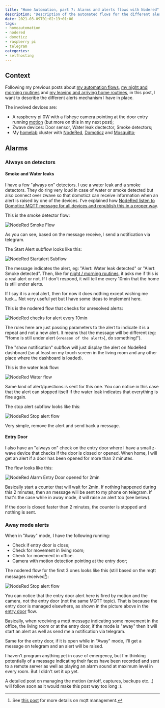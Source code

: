 ```yaml
---
title: "Home Automation, part 7: Alarms and alerts flows with Nodered"
description: "Description of the automated flows for the different alerts"
date: 2021-03-09T01:02:13+01:00
tags:
- homeautomation
- nodered
- domoticz
- raspberry pi
- telegram
categories:
- selfhosting
---
```


## Context

Following my previous posts about [my automation flows](/2021/02/06/home-automation-part-4-list-of-my-nodered-automation-flows/), [my night and morning routines](/2021/02/22/home-automation-part-5-night-and-morning-routines-with-nodered/) and [my leaving and arriving home routines](/2021/02/28/home-automation-part-6-leaving-and-arriving-home-routine-via-nodered/), in this post, I want to describe the different alerts mechanism I have in place.

The involved devices are:
- A raspberry pi 0W with a fisheye camera pointing at the door entry running [motion](https://motion-project.github.io/) (but more on this in my next post);
- Zwave devices: Door sensor, Water leak dectector, Smoke detectors;
- My [homelab](/pages/home-lab/) cluster with [NodeRed](https://nodered.org/), [Domoticz](https://www.domoticz.com/) and [Mosquitto](https://github.com/eclipse/mosquitto);


## Alarms

### Always on detectors

#### Smoke and Water leaks

I have a few "always on" detectors. I use a water leak and a smoke detectors. They do ring very loud in case of water or smoke detected but also connect over zwave so that domoticz can receive information when an alert is raised by one of the devices. I've explained how [NodeRed listen to Domoticz MQTT message for all devices and republish this in a proper way](/2021/02/06/home-automation-part-4-list-of-my-nodered-automation-flows/#mqtt).

This is the smoke detector flow:

![NodeRed Smoke Flow](/images/posts/2021/03/nodered-smoke-flow.png)

As you can see, based on the message receive, I send a notification via telegram.

The Start Alert subflow looks like this:

![NodeRed Startalert Subflow](/images/posts/2021/03/nodered-startalert-flow.png)

The message indicates the alert, eg: "Alert: Water leak detected" or "Alert: Smoke detected". Then, like for [night / morning routines](/2021/02/28/home-automation-part-6-leaving-and-arriving-home-routine-via-nodered/), it asks me if this is a real alert or not. If I don't respond, it will tell me every 10min that the home is still under alerts.

If I say it is a real alert, then for now it does nothing except wishing me luck… Not very useful yet but I have some ideas to implement here.

This is the nodered flow that checks for unresolved alerts:

![NodeRed checks for alert every 10min](/images/posts/2021/03/nodered-alarm-check.png)

The rules here are just passing parameters to the alert to indicate it is a repeat and not a new alert. It means that the message will be different (eg: "Home is still under alert (`<reason of the alert>`), do something!").


The "show notification" subflow will just display the alert on NodeRed dashboard (so at least on my touch screen in the living room and any other place where the dashboard is loaded).

This is the water leak flow:

![NodeRed Water flow](/images/posts/2021/03/nodered-water-flow.png)

Same kind of alert/questions is sent for this one. You can notice in this case that the alert can stopped itself if the water leak indicates that everything is fine again.

The stop alert subflow looks like this:

![NodeRed Stop alert flow](/images/posts/2021/03/nodered-stopalert-flow.png)

Very simple, remove the alert and send back a message.

#### Entry Door

I also have an "always on" check on the entry door where I have a small z-wave device that checks if the door is closed or opened. When home, I will get an alert if a door has been opened for more than 2 minutes.

The flow looks like this:

![NodeRed Alarm Entry Door opened for 2min](/images/posts/2021/03/nodered-alarm-entry-door.png)

Basically start a counter that will wait for 2min. If nothing happened during this 2 minutes, then an message will be sent to my phone on telegram. If that's the case while in away mode, it will raise an alert too (see below).

If the door is closed faster than 2 minutes, the counter is stopped and nothing is sent.

### Away mode alerts

When in "Away" mode, I have the following running:
- Check if entry door is close;
- Check for movement in living room;
- Check for movement in office.
- Camera with motion detection pointing at the entry door;

The nodered flow for the first 3 ones looks like this (still based on the mqtt messages received[^1]):

![NodeRed Stop alert flow](/images/posts/2021/03/nodered-alarm-door-and-mvt.png)

You can notice that the entry door alert here is fired by motion and the camera, not the entry door (not the same MQTT topic). That is because the entry door is managed elsewhere, as shown in the picture above in the [entry door](#entry-door) flow.

Basically, when receiving a mqtt message indicating some movement in the office, the living room or at the entry door, if the mode is "away" then it will start an alert as well as send me a notification via telegram.

Same for the entry door, if it is open while in "Away" mode, I'll get a message on telegram and an alert will be raised.

I haven't program anything yet in case of emergency, but I'm thinking potentially of a message indicating their faces have been recorded and sent to a remote server as well as playing an alarm sound at maximum level in every room. But I didn't set it up yet.

A detailed post on managing the motion (on/off, captures, backups etc…)  will follow soon as it would make this post way too long :).


[^1]: See [this post](/2021/02/06/home-automation-part-4-list-of-my-nodered-automation-flows/#mqtt) for more details on mqtt management.
